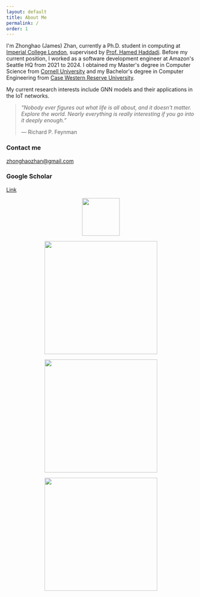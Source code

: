 ```yaml
---
layout: default
title: About Me
permalink: /
order: 1
---
```


I'm Zhonghao (James) Zhan, currently a Ph.D. student in computing at [Imperial College London](https://www.imperial.ac.uk/), supervised by [Prof. Hamed Haddadi](https://haddadi.github.io/). Before my current position, I worked as a software development engineer at Amazon's Seattle HQ from 2021 to 2024. I obtained my Master's degree in Computer Science from [Cornell University](https://www.cornell.edu/) and my Bachelor's degree in Computer Engineering from [Case Western Reserve University](https://case.edu/).

My current research interests include GNN models and their applications in the IoT networks.

> *&#8220;Nobody ever figures out what life is all about, and it doesn&#39;t matter. Explore the world. Nearly everything is really interesting if you go into it deeply enough.&#8221;*
> 
> &#8213; Richard P. Feynman



### Contact me

[zhonghaozhan@gmail.com](mailto:zhonghaozhan@gmail.com)

### Google Scholar

[Link](https://scholar.google.com/citations?user=Ji-757cAAAAJ&hl=en)

<p align="center">
<a href="https://zhonghaozhan.github.io"><img src="https://zhonghaozhan.github.io/images/Empty.png" width="100"/>

<p align="center">
<a href="https://netsys.doc.ic.ac.uk/index.html"><img src="https://zhonghaozhan.github.io/images/ICL.jpg" width="300"/>

<p align="center">
<a href="https://www.cornell.edu/"><img src="https://zhonghaozhan.github.io/images/Cornell.png" width="300"/>

<p align="center">
<a href="https://case.edu/"><img src="https://zhonghaozhan.github.io/images/CWRU.png" width="300"/>

